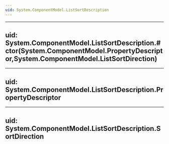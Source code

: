 ```yaml
---
uid: System.ComponentModel.ListSortDescription
---
```


---
uid: System.ComponentModel.ListSortDescription.#ctor(System.ComponentModel.PropertyDescriptor,System.ComponentModel.ListSortDirection)
---

---
uid: System.ComponentModel.ListSortDescription.PropertyDescriptor
---

---
uid: System.ComponentModel.ListSortDescription.SortDirection
---
